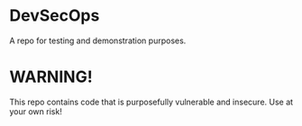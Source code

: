# DevSecOps
A repo for testing and demonstration purposes. 

# WARNING!
This repo contains code that is purposefully vulnerable and insecure. Use at your own risk!
